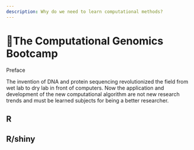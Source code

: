 ```yaml
---
description: Why do we need to learn computational methods?
---
```


# The Computational Genomics Bootcamp

Preface&#x20;

The invention of DNA and protein sequencing revolutionized the field from wet lab to dry lab in front of computers. Now the application and development of the new computational algorithm are not new research trends and must be learned subjects for being a better researcher.

##

## R

## R/shiny
